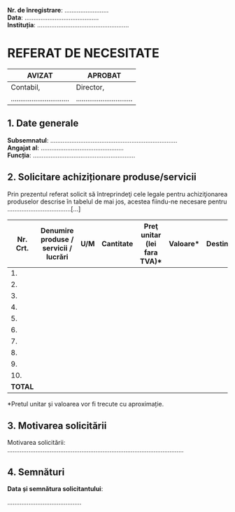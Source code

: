 **Nr. de înregistrare**: .........................  
**Data**: ..........................................  
**Instituția**: ....................................................

# REFERAT DE NECESITATE

**AVIZAT**                             | **APROBAT**  
---------------------------------------|---------------------------------------  
Contabil,                              | Director,  
...............................        | ..............................

## 1. Date generale

**Subsemnatul**: ........................................................................  
**Angajat al**: ...............................................  
**Funcția**: ..........................................................

## 2. Solicitare achiziționare produse/servicii

Prin prezentul referat solicit să întreprindeţi cele legale pentru achiziţionarea produselor descrise în tabelul de mai jos, acestea fiindu-ne necesare pentru ....................................[...]

| Nr. Crt. | Denumire produse / servicii / lucrări | U/M | Cantitate | Preţ unitar (lei fara TVA)* | Valoare* | Destinaţia |
|----------|---------------------------------------|-----|-----------|-----------------------------|---------|------------|
| 1.       |                                       |     |           |                             |         |            |
| 2.       |                                       |     |           |                             |         |            |
| 3.       |                                       |     |           |                             |         |            |
| 4.       |                                       |     |           |                             |         |            |
| 5.       |                                       |     |           |                             |         |            |
| 6.       |                                       |     |           |                             |         |            |
| 7.       |                                       |     |           |                             |         |            |
| 8.       |                                       |     |           |                             |         |            |
| 9.       |                                       |     |           |                             |         |            |
| 10.      |                                       |     |           |                             |         |            |
| **TOTAL**|                                       |     |           |                             |         |            |

*Pretul unitar și valoarea vor fi trecute cu aproximație.

## 3. Motivarea solicitării

Motivarea solicitării: ……………………………………………………………………………………….

## 4. Semnături

**Data și semnătura solicitantului**:

..........................................